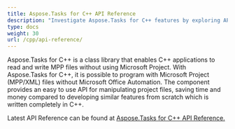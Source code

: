 ```yaml
---
title: Aspose.Tasks for C++ API Reference
description: "Investigate Aspose.Tasks for C++ features by exploring API reference documentation and create, modify, and export MPP or Primavera (XER/XML) files."
type: docs
weight: 30
url: /cpp/api-reference/
---
```


Aspose.Tasks for C++ is a class library that enables C++ applications to read and write MPP files without using Microsoft Project. With Aspose.Tasks for C++, it is possible to program with Microsoft Project (MPP/XML) files without Microsoft Office Automation. The component provides an easy to use API for manipulating project files, saving time and money compared to developing similar features from scratch which is written completely in C++.

Latest API Reference can be found at [Aspose.Tasks for C++ API Reference.](https://apireference.aspose.com/tasks/cpp)
